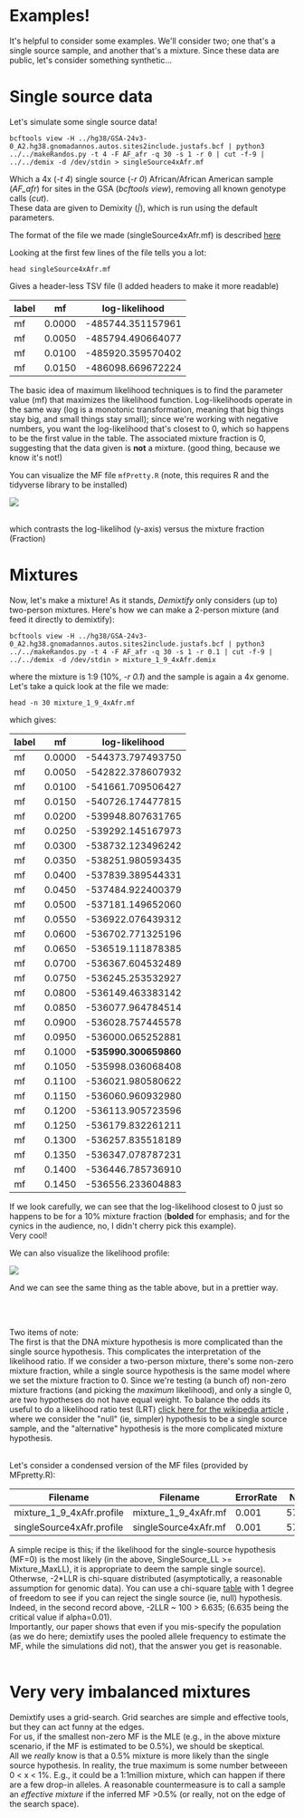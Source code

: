 # Examples!

It's helpful to consider some examples. We'll consider two; one that's a single source sample, and another that's a mixture.
Since these data are public, let's consider something synthetic...

# Single source data

Let's simulate some single source data!

```
bcftools view -H ../hg38/GSA-24v3-0_A2.hg38.gnomadannos.autos.sites2include.justafs.bcf | python3 ../../makeRandos.py -t 4 -F AF_afr -q 30 -s 1 -r 0 | cut -f-9 | ../../demix -d /dev/stdin > singleSource4xAfr.mf
```

Which a 4x (*-t 4*) single source (*-r 0*) African/African American sample (*AF_afr*) for sites in the GSA (*bcftools view*), removing all known genotype calls (*cut*). <br>
These data are given to Demixity (*|*), which is run using the default parameters.

The format of the file we made (singleSource4xAfr.mf) is described [here](../../MFfile.md)

Looking at the first few lines of the file tells you a lot:
```
head singleSource4xAfr.mf
```

Gives a header-less TSV file (I added headers to make it more readable)


| label | mf  | log-likelihood  |
| ----- | --- | ------- |
| mf |     0.0000  |  -485744.351157961 |
| mf  |   0.0050 |  -485794.490664077 |
| mf   |   0.0100 | -485920.359570402 |
| mf   |   0.0150 | -486098.669672224 |


The basic idea of maximum likelihood techniques is to find the parameter value (mf) that maximizes the likelihood function. Log-likelihoods operate in the same way (log is a monotonic transformation, meaning that big things stay big, and small things stay small); since we're working with negative numbers, you want the log-likelihood that's closest to 0, which so happens to be the first value in the table. The associated mixture fraction is 0, suggesting that the data given is **not** a mixture. (good thing, because we know it's not!)

You can visualize the MF file ```mfPretty.R``` (note, this requires R and the tidyverse library to be installed)

![](singlesource.png)

<br>
which contrasts the log-likelihod (y-axis) versus the mixture fraction (Fraction)

# Mixtures

Now, let's make a mixture! As it stands, *Demixtify* only considers (up to) two-person mixtures. Here's how we can make a 2-person mixture (and feed it directly to demixtify):
```
bcftools view -H ../hg38/GSA-24v3-0_A2.hg38.gnomadannos.autos.sites2include.justafs.bcf | python3 ../../makeRandos.py -t 4 -F AF_afr -q 30 -s 1 -r 0.1 | cut -f-9 | ../../demix -d /dev/stdin > mixture_1_9_4xAfr.demix 
```

where the mixture is 1:9 (10%, *-r 0.1*) and the sample is again a 4x genome.
Let's take a quick look at the file we made:

```
head -n 30 mixture_1_9_4xAfr.mf
```

which gives:

| label | mf  | log-likelihood  |
| ----- | --- | ------- |
|mf|0.0000|-544373.797493750|
|mf|0.0050|-542822.378607932|
|mf|0.0100|-541661.709506427|
|mf|0.0150|-540726.174477815|
|mf|0.0200|-539948.807631765|
|mf|0.0250|-539292.145167973|
|mf|0.0300|-538732.123496242|
|mf|0.0350|-538251.980593435|
|mf|0.0400|-537839.389544331|
|mf|0.0450|-537484.922400379|
|mf|0.0500|-537181.149652060|
|mf|0.0550|-536922.076439312|
|mf|0.0600|-536702.771325196|
|mf|0.0650|-536519.111878385|
|mf|0.0700|-536367.604532489|
|mf|0.0750|-536245.253532927|
|mf|0.0800|-536149.463383142|
|mf|0.0850|-536077.964784514|
|mf|0.0900|-536028.757445578|
|mf|0.0950|-536000.065252881|
|mf|0.1000|**-535990.300659860**|
|mf|0.1050|-535998.036068408|
|mf|0.1100|-536021.980580622|
|mf|0.1150|-536060.960932980|
|mf|0.1200|-536113.905723596|
|mf|0.1250|-536179.832261211|
|mf|0.1300|-536257.835518189|
|mf|0.1350|-536347.078787231|
|mf|0.1400|-536446.785736910|
|mf|0.1450|-536556.233604883|  
  


If we look carefully, we can see that the log-likelihood closest to 0 just so happens to be for a 10% mixture fraction (__bolded__ for emphasis; and for the cynics in the audience, no, I didn't cherry pick this example).  
Very cool!

We can also visualize the likelihood profile:

![](mixture.png)

And we can see the same thing as the table above, but in a prettier way.

<br>
<br>

Two items of note:<br>
The first is that the DNA mixture hypothesis is more complicated than the single source hypothesis. This complicates the interpretation of the likelihood ratio. If we consider a two-person mixture, there's some non-zero mixture fraction, while a single source hypothesis is the same model where we set the mixture fraction to 0. Since we're testing (a bunch of) non-zero mixture fractions (and picking the *maximum* likelihood), and only a single 0, are two hypotheses do not have equal weight. To balance the odds its useful to do a likelihood ratio test (LRT) [click here for the wikipedia article](https://en.wikipedia.org/wiki/Likelihood-ratio_test) , where we consider the "null" (ie, simpler) hypothesis to be a single source sample, and the "alternative" hypothesis is the more complicated mixture hypothesis. <br>
<br>

Let's consider a condensed version of the MF files (provided by MFpretty.R):

|Filename|Filename|ErrorRate|NSnps|Mixture_MaxLL|MF|SingleSource_LL|LLR|
| -- |      ---   | --- |    -- | -- | -- | -- | -- |
|mixture_1_9_4xAfr.profile|mixture_1_9_4xAfr.mf|0.001|575533|-535990.30065986|0.1|-544373.79749375|8383.496833889978|
|singleSource4xAfr.profile|singleSource4xAfr.mf|0.001|575533|-485794.490664077|0.005|-485744.351157961|-50.13950611598557|


A simple recipe is this; if the likelihood for the single-source hypothesis (MF=0) is the most likely (in the above, SingleSource_LL >= Mixture_MaxLL), it is appropriate to deem the sample single source).
<br>Otherwse, -2*LLR is chi-square distributed (asymptotically, a reasonable assumption for genomic data). You can use a chi-square [table](https://www.math.arizona.edu/~jwatkins/chi-square-table.pdf) with 1 degree of freedom to see if you can reject the single source (ie, null) hypothesis. Indeed, in the second record above,  -2LLR ~ 100 > 6.635; (6.635 being the critical value if alpha=0.01).
<br>Importantly, our paper shows that even if you mis-specify the population (as we do here; demixtify uses the pooled allele frequency to estimate the MF, while the simulations did not), that the answer you get is reasonable.
<br><br>

# Very very imbalanced mixtures

Demixtify uses a grid-search. Grid searches are simple and effective tools, but they can act funny at the edges. <br>
For us, if the smallest non-zero MF is the MLE (e.g., in the above mixture scenario, if the MF is estimated to be 0.5%), we should be skeptical. <br>
All we *really* know is that a 0.5% mixture is more likely than the single source hypothesis. In reality, the true maximum is some number betweeen 0 < x < 1%. E.g., it could be a 1:1million mixture, which can happen if there are a few drop-in alleles.
A reasonable countermeasure is to call a sample an *effective mixture* if the inferred MF >0.5% (or really, not on the edge of the search space).
